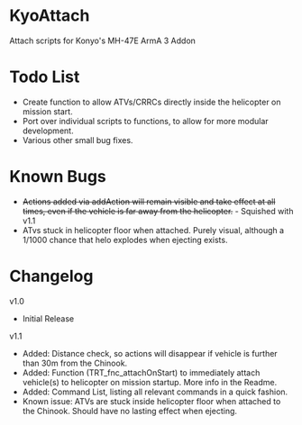 KyoAttach
=========

Attach scripts for Konyo's MH-47E ArmA 3 Addon


Todo List
=========

* Create function to allow ATVs/CRRCs directly inside the helicopter on mission start.
* Port over individual scripts to functions, to allow for more modular development.
* Various other small bug fixes.

Known Bugs
=========

* <s>Actions added via addAction will remain visible and take effect at all times, even if the vehicle is far away from the helicopter.</s> - Squished with v1.1
* ATvs stuck in helicopter floor when attached. Purely visual, although a 1/1000 chance that helo explodes when ejecting exists.

Changelog 
=========

v1.0
* Initial Release

v1.1 
* Added: Distance check, so actions will disappear if vehicle is further than 30m from the Chinook.
* Added: Function (TRT_fnc_attachOnStart) to immediately attach vehicle(s) to helicopter on mission startup. More info in the Readme.
* Added: Command List, listing all relevant commands in a quick fashion.
* Known issue: ATVs are stuck inside helicopter floor when attached to the Chinook. Should have no lasting effect when ejecting.